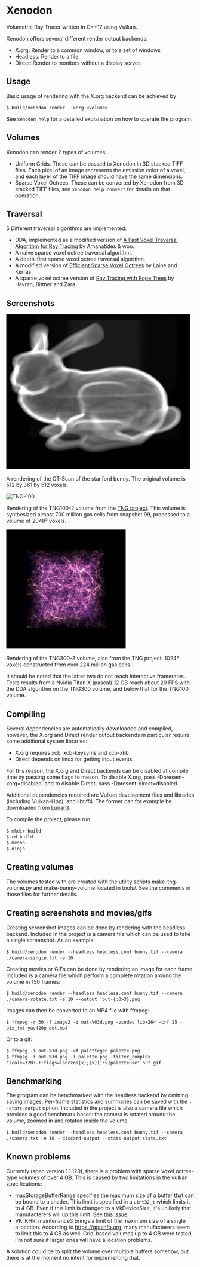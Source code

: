 # Xenodon
Volumetric Ray Tracer written in C++17 using Vulkan.

Xenodon offers several different render output backends:
- X.org: Render to a common window, or to a set of windows
- Headless: Render to a file
- Direct: Render to monitors without a display server.

## Usage
Basic usage of rendering with the X.org backend can be achieved by
```
$ build/xenodon render --xorg <volume>
```
See `xenodon help` for a detailed explanation on how to operate the program.

## Volumes
Xenodon can render 2 types of volumes:
- Uniform Grids. These can be passed to Xenodon in 3D stacked TIFF files. Each pixel of an image represents the emission color of a voxel, and each layer of the TIFF image should have the same dimensions.
- Sparse Voxel Octrees. These can be converted by Xenodon from 3D stacked TIFF files, see `xenodon help convert` for details on that operation.

## Traversal
5 Different traversal algorithms are implemented:
- DDA, implemented as a modified version of [A Fast Voxel Traversal Algorithm for Ray Tracing](https://www.researchgate.net/publication/2611491_A_Fast_Voxel_Traversal_Algorithm_for_Ray_Tracing) by Amanatides & woo.
- A naive sparse voxel octree traversal algorithm.
- A depth-first sparse voxel octree traversal algorithm.
- A modified version of [Efficient Sparse Voxel Octrees](https://research.nvidia.com/publication/efficient-sparse-voxel-octrees) by Laine and Kerras.
- A sparse voxel octree version of [Ray Tracing with Rope Trees](https://www.researchgate.net/publication/2691301_Ray_Tracing_with_Rope_Trees) by Havran, Bittner and Zara.

## Screenshots
![Stanford bunny](screenshots/bunny.png)

A rendering of the CT-Scan of the stanford bunny. The original volume is 512 by 361 by 512 voxels.

![TNG-100](screenshots/TNG100.gif)

Rendering of the TNG100-2 volume from the [TNG project](http://tng-project.org/). This volume is synthesized almost 700 million gas cells from snapshot 99, processed to a volume of 2048³ voxels.

![TNG-300](screenshots/TNG300.png)

Rendering of the TNG300-3 volume, also from the TNG project. 1024³ voxels constructed from over 224 million gas cells.

It should be noted that the latter two do not reach interactive framerates. Tests results from a Nvidia Titan X (pascal) 12 GB reach about 20 FPS with the DDA algorithm on the TNG300 volume, and below that for the TNG100 volume.

## Compiling
Several dependencies are automatically downloaded and compiled, however, the X.org and Direct render output backends in particular require some additional system libraries:
- X.org requires xcb, xcb-keysyms and xcb-xkb
- Direct depends on linux for getting input events.

For this reason, the X.org and Direct backends can be disabled at compile time by passing some flags to meson. To disable X.org, pass -Dpresent-xorg=disabled, and to disable Direct, pass -Dpresent-direct=disabled.

Additional dependencies required are Vulkan development files and libraries (including Vulkan-Hpp), and libtiff4. The former can for example be downloaded from [LunarG](https://www.lunarg.com/).

To compile the project, please run
```
$ mkdir build
$ cd build
$ meson ..
$ ninja
```

## Creating volumes
The volumes tested with are created with the utility scripts make-tng-volume.py and make-bunny-volume located in tools/. See the comments in those files for further details.

## Creating screenshots and movies/gifs
Creating screenshot images can be done by rendering with the headless backend. Included in the project is a camera file which can be used to take a single screenshot. As an example:
```
$ build/xenodon render --headless headless.conf bunny.tif --camera ./camera-single.txt -e 10
```
Creating movies or GIFs can be done by rendering an image for each frame. Included is a camera file which perform a complete rotation around the volume in 150 frames:
```
$ build/xenodon render --headless headless.conf bunny.tif --camera ./camera-rotate.txt -e 10 --output 'out-{:0>3}.png'
```
Images can then be converted to an MP4 file with ffmpeg:
```
$ ffmpeg -r 30 -f image2 -i out-%03d.png -vcodec libx264 -crf 25 -pix_fmt yuv420p out.mp4
```
Or to a gif:
```
$ ffmpeg -i out-%3d.png -vf palettegen palette.png
$ ffmpeg -i out-%3d.png -i palette.png -filter_complex "scale=320:-1:flags=lanczos[x];[x][1:v]paletteuse" out.gif
```

## Benchmarking
The program can be benchmarked with the headless backend by omitting saving images. Per-frame statistics and summaries can be saved with the `--stats-output` option. Included in the project is also a camera file which provides a good benchmark bases: the camera is rotated around the volume, zoomed in and rotated inside the volume.
```
$ build/xenodon render --headless headless.conf bunny.tif --camera ./camera.txt -e 10 --discard-output --stats-output stats.txt'
```

## Known problems
Currently (spec version 1.1.120), there is a problem with sparse voxel octree-type volumes of over 4 GB. This is caused by two limitations in the vulkan specifications:
- maxStorageBufferRange specifies the maximum size of a buffer that can be bound to a shader. This limit is specified in a `uint32_t` which limits it to 4 GB. Even if this limit is changed to a VkDeviceSize, it's unlikely that manufacterers will up this limit. See [this issue](https://github.com/KhronosGroup/Vulkan-Docs/issues/1016).
- VK_KHR_maintenance3 brings a limit of the maximum size of a single allocation. According to https://gpuinfo.org, many manufacterers seem to limit this to 4 GB as well. Grid-based volumes up to 4 GB were tested, i'm not sure if larger ones will have allocation problems.

A solution could be to split the volume over multiple buffers somehow, but there is at the moment no intent for implementing that.

